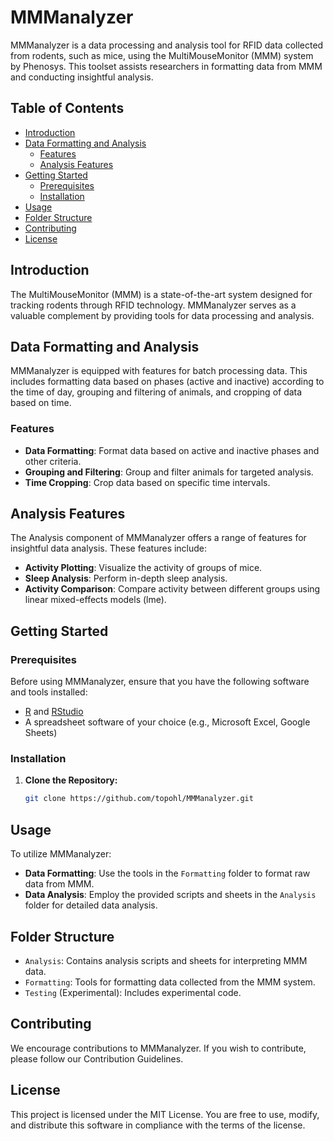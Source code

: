# MMManalyzer

MMManalyzer is a data processing and analysis tool for RFID data collected from rodents, such as mice, using the MultiMouseMonitor (MMM) system by Phenosys. This toolset assists researchers in formatting data from MMM and conducting insightful analysis.

## Table of Contents

- [Introduction](#introduction)
- [Data Formatting and Analysis](#data-formatting-and-analysis)
  - [Features](#features)
  - [Analysis Features](#analysis-features)
- [Getting Started](#getting-started)
  - [Prerequisites](#prerequisites)
  - [Installation](#installation)
- [Usage](#usage)
- [Folder Structure](#folder-structure)
- [Contributing](#contributing)
- [License](#license)

## Introduction

The MultiMouseMonitor (MMM) is a state-of-the-art system designed for tracking rodents through RFID technology. MMManalyzer serves as a valuable complement by providing tools for data processing and analysis.

## Data Formatting and Analysis

MMManalyzer is equipped with features for batch processing data. This includes formatting data based on phases (active and inactive) according to the time of day, grouping and filtering of animals, and cropping of data based on time.

### Features

- **Data Formatting**: Format data based on active and inactive phases and other criteria.
- **Grouping and Filtering**: Group and filter animals for targeted analysis.
- **Time Cropping**: Crop data based on specific time intervals.

## Analysis Features

The Analysis component of MMManalyzer offers a range of features for insightful data analysis. These features include:

- **Activity Plotting**: Visualize the activity of groups of mice.
- **Sleep Analysis**: Perform in-depth sleep analysis.
- **Activity Comparison**: Compare activity between different groups using linear mixed-effects models (lme).

## Getting Started

### Prerequisites

Before using MMManalyzer, ensure that you have the following software and tools installed:

- [R](https://cran.r-project.org/) and [RStudio](https://posit.co/download/rstudio-desktop/)
- A spreadsheet software of your choice (e.g., Microsoft Excel, Google Sheets)

### Installation

1. **Clone the Repository:**

   ```bash
   git clone https://github.com/topohl/MMManalyzer.git

## Usage

To utilize MMManalyzer:

- **Data Formatting**: Use the tools in the `Formatting` folder to format raw data from MMM.
- **Data Analysis**: Employ the provided scripts and sheets in the `Analysis` folder for detailed data analysis.

## Folder Structure

- `Analysis`: Contains analysis scripts and sheets for interpreting MMM data.
- `Formatting`: Tools for formatting data collected from the MMM system.
- `Testing` (Experimental): Includes experimental code.
## Contributing

We encourage contributions to MMManalyzer. If you wish to contribute, please follow our Contribution Guidelines.

## License

This project is licensed under the MIT License. You are free to use, modify, and distribute this software in compliance with the terms of the license.
